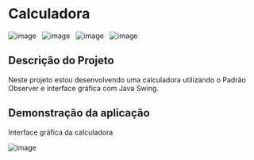 <h1 align="left">Calculadora</h1>

![image](https://img.shields.io/badge/license-MIT-green) &nbsp; 
![image](https://img.shields.io/badge/IDE-IntelliJ%20IDEa-green) &nbsp;
![image](https://img.shields.io/badge/Java-v%2017.0.5-orange) &nbsp; 
![image](https://img.shields.io/badge/status-em%20desenvolvimento-green) &nbsp;
<br>

## Descrição do Projeto
<p align="left">Neste projeto estou desenvolvendo uma calculadora utilizando o Padrão Observer e interface gráfica com Java Swing.</p>

## Demonstração da aplicação
<p align="left">Interface gráfica da calculadora</p>

![image](https://imgur.com/tq83VmT.png) 








